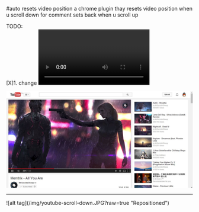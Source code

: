 #auto resets video position
a chrome plugin thay resets video position when u scroll down for comment
sets back when u scroll up

TODO: <br/>
[X]1. change <video > position <br/>
[X]2. add mouse wheel event listener <br/>
[X]3. use scrolltop <br/>
[X]4. combine 1,2,3 <br/>
[X]5. set video back to origonal position <br/>
[O]5.5 remove unused code <br/>
[O]6. show video in other tab <br/>
[O]7. only works html5? <br/>

![alt tag](/img/youtube-orig-look.JPG?raw=true "Normal look")
<hr>
![alt tag](/img/youtube-scroll-down.JPG?raw=true "Repositioned")